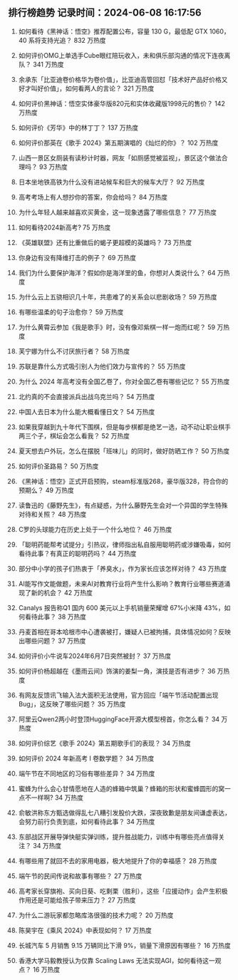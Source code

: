 
## 排行榜趋势 记录时间：2024-06-08 16:17:56
  
  1. 如何看待《黑神话：悟空》推荐配置公布，容量 130 G，最低配 GTX 1060，40 系将支持光追？ 832 万热度
    
  2. 如何评价OMG上单选手Cube眼红陪玩收入，未和俱乐部沟通的情况下连夜离队？ 341 万热度
    
  3. 余承东「比亚迪卷价格华为卷价值」，比亚迪高管回怼「技术好产品好价格又好才叫好价值」，如何看两人的言论？ 321 万热度
    
  4. 如何评价黑神话：悟空实体豪华版820元和实体收藏版1998元的售价？ 142 万热度
    
  5. 如何评价《芳华》中的林丁丁？ 137 万热度
    
  6. 如何评价那英在《歌手 2024》第五期演唱的《灿烂的你》？ 102 万热度
    
  7. 山西一景区女厕装有读秒计时器，网友「如厕感觉被监视」，景区这个做法合理吗？ 93 万热度
    
  8. 日本坐地铁高铁为什么没有进站候车和巨大的候车大厅？ 92 万热度
    
  9. 高考考场上有人想抄你的答案，你会给吗？ 84 万热度
    
  10. 为什么年轻人越来越喜欢买黄金，这一现象透露了哪些信息？ 77 万热度
    
  11. 如何看待2024新高考? 75 万热度
    
  12. 《英雄联盟》还有比重做后的蝎子更超模的英雄吗？ 73 万热度
    
  13. 你身边有没有降维打击的例子？ 69 万热度
    
  14. 我们为什么要保护海洋？假如你是海洋里的鱼，你想对人类说什么？ 64 万热度
    
  15. 为什么云上五骁相识几十年，共患难了的关系会以悲剧收场？ 59 万热度
    
  16. 有哪些温柔的句子治愈你？ 59 万热度
    
  17. 为什么黄霄云参加《我是歌手》时，没有像邓紫棋一样一炮而红呢？ 59 万热度
    
  18. 芙宁娜为什么不讨厌旅行者？ 58 万热度
    
  19. 苏联是靠什么方式吸引别人为他们效力与宣传的？ 55 万热度
    
  20. 为什么 2024 年高考没有全国乙卷了，你对全国乙卷有哪些记忆？ 55 万热度
    
  21. 北约真的不会直接派兵出战乌克兰吗？ 54 万热度
    
  22. 中国人去日本为什么能大概看懂日文？ 54 万热度
    
  23. 如果我穿越到九十年代下围棋，但是每步棋都是绝艺一选，动不动让职业棋手两三个子，棋坛会怎么看我？ 52 万热度
    
  24. 夏天想去户外玩，怎么在摆脱「班味儿」的同时，做好防晒工作？ 50 万热度
    
  25. 如何评价圣路易？ 50 万热度
    
  26. 《黑神话：悟空》正式开启预购，steam标准版268，豪华版328，符合你的预期么？ 49 万热度
    
  27. 读鲁迅的《藤野先生》，有点疑惑，为什么藤野先生会对一个异国的学生特殊对待和关照？ 48 万热度
    
  28. C罗的头球能力在历史上处于一个什么地位？ 46 万热度
    
  29. 「聪明药能帮考试提分」引热议，律师指出私自服用聪明药或涉嫌吸毒，如何看待此事？有真正的聪明药吗？ 44 万热度
    
  30. 部分中小学的孩子们热衷于「养臭水」，作为家长应该怎样对待？ 43 万热度
    
  31. AI能写作文能做题，未来AI对教育行业将产生什么影响？教育行业哪些赛道涌现了新的机会？ 42 万热度
    
  32. Canalys 报告称Q1 国内 600 美元以上手机销量荣耀增 67%小米降 43%，如何看待此事？ 38 万热度
    
  33. 丹麦首相在哥本哈根市中心遭袭被打，嫌疑人已被拘捕，具体情况如何？反映出哪些问题？ 37 万热度
    
  34. 如何评价小牛说车2024年6月7日突然被封？ 37 万热度
    
  35. 如何评价杨超越在《墨雨云间》饰演的姜梨一角，演技是否有进步？ 36 万热度
    
  36. 有网友反馈讯飞输入法大面积无法使用，官方回应「端午节活动配置出现 Bug」，这反映了哪些问题？ 35 万热度
    
  37. 阿里云Qwen2两小时登顶HuggingFace开源大模型榜首，你怎么看？ 34 万热度
    
  38. 如何评价综艺《歌手 2024》第五期歌手们的表现？ 34 万热度
    
  39. 如何评价 2024 年新高考 I 卷数学题？ 34 万热度
    
  40. 端午节在不同地区的习俗有哪些差异？ 34 万热度
    
  41. 蜜蜂为什么会心甘情愿地在人造的蜂箱中筑巢？蜂箱的形状和蜜蜂圆形的窝一点不一样啊? 34 万热度
    
  42. 俞敏洪称东方甄选做得乱七八糟引发股价大跌，深夜致歉是朋友间谦虚表达，会努力前行负责到底，如何看待此事？ 34 万热度
    
  43. 东部战区开展导弹快艇实弹训练，提升胜战能力，训练中有哪些亮点值得关注？ 34 万热度
    
  44. 有哪些用了就回不去的家用电器，极大地提升了你的幸福感？ 28 万热度
    
  45. 端午节的民间传说和故事有哪些？ 27 万热度
    
  46. 高考家长穿旗袍、买向日葵、吃剩栗（胜利），这些「应援动作」会产生积极作用还是可能给孩子带来压力？ 27 万热度
    
  47. 为什么二游玩家都忽略库洛很强的技术力呢？ 20 万热度
    
  48. 陈昊宇在《乘风 2024》中表现如何？ 17 万热度
    
  49. 长城汽车 5 月销售 9.15 万辆同比下滑 9%，销量下滑原因有哪些？ 16 万热度
    
  50. 香港大学马毅教授认为仅靠 Scaling Laws 无法实现AGI，如何看待这一观点？ 16 万热度
    
